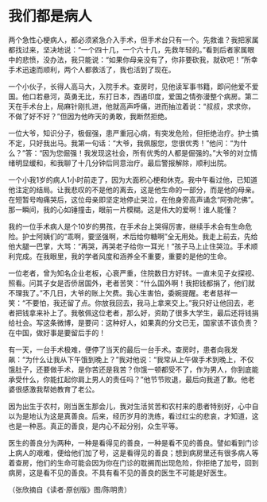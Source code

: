 # 我们都是病人

两个急性心梗病人，都必须紧急介入手术，但手术台只有一个。先救谁？我把家属都找过来，坚决地说：“一个四十几，一个六十几，先救年轻的。”看到后者家属眼中的悲愤，没办法，我只能说：“如果你母亲没有了，你非要砍我，就砍吧！”所幸手术迅速而顺利，两个人都救活了，我也活到了现在。

一个小伙子，长得人高马大，入院手术。查房时，见他读军事书籍，即问他爱不爱国。他口若悬河，英勇无比，东打日本，西遏印度，爱国之情弥漫整个病房。第二天在手术台上，局麻针刚扎进，他就高声呼痛，进而抽泣着说：“叔叔，求求你，不做了好不好？”但因为他昨天的勇敢，我断然拒绝。

一位大爷，知识分子，极倔强，患严重冠心病，有突发危险，但拒绝治疗。护士搞不定，只好我出马。我第一句话：“大爷，我佩服您，您很优秀！”他问：“为什么？”答：“因为您倔强！我发现这社会，所有优秀的人都是倔强的。”大爷的对立情绪明显缓和，和我聊了十几分钟后同意治疗。最后警报解除，顺利出院。

一个小我1岁的病人1小时前走了，因为大面积心梗和休克。我中午看过他，已知道他注定的结局。让我悲叹的不是他的离去，这是他生命的一部分，而是他的母亲。在短暂号啕痛哭后，这位母亲即坚定地停止哭泣，在他身旁高声诵念“阿弥陀佛”。那一瞬间，我的心如锤撞击，眼前一片模糊。这是伟大的爱啊！谁人能懂？

我的一位手术病人是个10岁的男孩，在手术台上哭得厉害，继续手术会有生命危险。护士阿姨们的“乖啊，要坚强啊，术后给你糖啊”全无用处。我走上前去，先给他大腿一巴掌，大骂：“再哭，再哭老子给你一耳光！”孩子马上止住哭泣。手术顺利完成。在我眼里，我的学者风度和涵养全不重要，重要的是他的生命。

一位老者，曾为知名企业老板，心衰严重，住院数日方好转。一直未见子女探视、照看。问其子女是否侨居国外，老者苦笑：“什么国外啊！我把钱都捐了，他们就不理我了。”不几日，大爷的账上欠费。我心生害怕，委婉提醒。老者慈祥一笑：“不要怕，我还留了点。你放我回去，我马上拿来交上。”我只好让他回去，老者把钱拿来补上了。我敬佩这位老者，那么好，资助了很多大学生，最后还将钱捐给社会。写这条微博，是要问：这种好人，如果真的分文已无，国家该不该负责？在中国，做好事是要留后手的！

有一天，一台手术极难，便停了当天的最后一台手术。查房时，患者向我发飙：“为什么让我从下午饿到晚上？”我对他说：“我常从上午做手术到晚上，不仅饿肚子，还要做手术，是你苦还是我苦？你饿一顿都受不了，作为男人，你到底能承受什么，你能扛起你肩上男人的责任吗？”他节节败退，最后向我道了歉。他老婆很感激我帮她教育了老公。

因为出生于农村，刚当医生那会儿，我对生活贫苦和农村来的患者特别好，心中自以为是地认为这是真善良。后来，经历岁月的洗练，看过红尘的悲哀，才知道，这也是一种恶。真正的善良，是内心不起分别，众生平等。

医生的善良分为两种，一种是看得见的善良，一种是看不见的善良。譬如看到门诊上病人的艰难，便给他们加了号，这是看得见的善良；想到病房里还有很多病人等着查房，他们的生命可能会因为你在门诊的耽搁而出现危险，你拒绝了加号，回到病房，这是看不见的善良。不具有看不见的善良的医生不可能是好医生。

（张欣摘自《读者·原创版》图/陈明贵）